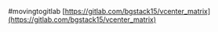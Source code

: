 #movingtogitlab [https://gitlab.com/bgstack15/vcenter_matrix](https://gitlab.com/bgstack15/vcenter_matrix)